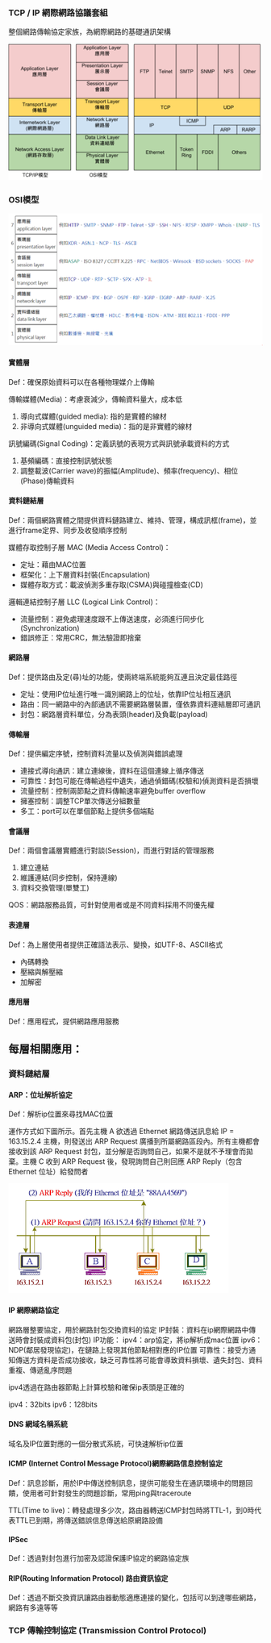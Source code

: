 ### TCP / IP 網際網路協議套組
整個網路傳輸協定家族，為網際網路的基礎通訊架構

![](assets/markdown-img-paste-20210906210937444.png)

### OSI模型
![](assets/markdown-img-paste-20210906210309429.png)
#### 實體層
Def：確保原始資料可以在各種物理媒介上傳輸

傳輸媒體(Media)：考慮衰減少，傳輸資料量大，成本低
1. 導向式媒體(guided media): 指的是實體的線材
2. 非導向式媒體(unguided media)：指的是非實體的線材

訊號編碼(Signal Coding)：定義訊號的表現方式與訊號承載資料的方式
1. 基頻編碼：直接控制訊號狀態
2. 調整載波(Carrier wave)的振幅(Amplitude)、頻率(frequency)、相位(Phase)傳輸資料

#### 資料鏈結層
Def：兩個網路實體之間提供資料鏈路建立、維持、管理，構成訊框(frame)，並進行frame定界、同步及收發順序控制

媒體存取控制子層 MAC (Media Access Control)：
* 定址：藉由MAC位置
* 框架化：上下層資料封裝(Encapsulation)
* 媒體存取方式：載波偵測多重存取(CSMA)與碰撞檢查(CD)

邏輯連結控制子層 LLC (Logical Link Control)：
* 流量控制：避免處理速度跟不上傳送速度，必須進行同步化(Synchronization)
* 錯誤修正：常用CRC，無法驗證即捨棄


#### 網路層
Def：提供路由及定(尋)址的功能，使兩終端系統能夠互連且決定最佳路徑

* 定址：使用IP位址進行唯一識別網路上的位址，依靠IP位址相互通訊
* 路由：同一網路中的內部通訊不需要網路層裝置，僅依靠資料連結層即可通訊
* 封包：網路層資料單位，分為表頭(header)及負載(payload)

#### 傳輸層
Def：提供編定序號，控制資料流量以及偵測與錯誤處理

* 連接式導向通訊：建立連線後，資料在這個連線上循序傳送
* 可靠性：封包可能在傳輸過程中遺失，通過偵錯碼(校驗和)偵測資料是否損壞
* 流量控制：控制兩節點之資料傳輸速率避免buffer overflow
* 擁塞控制：調整TCP單次傳送分組數量
* 多工：port可以在單個節點上提供多個端點


#### 會議層
Def：兩個會議層實體進行對談(Session)，而進行對話的管理服務
1. 建立連結
2. 維護連結(同步控制，保持連線)
3. 資料交換管理(單雙工)

QOS：網路服務品質，可針對使用者或是不同資料採用不同優先權

#### 表達層
Def：為上層使用者提供正確語法表示、變換，如UTF-8、ASCII格式

* 內碼轉換
* 壓縮與解壓縮
* 加解密


#### 應用層
Def：應用程式，提供網路應用服務

## 每層相關應用：
### 資料鏈結層
#### ARP：位址解析協定

Def：解析ip位置來尋找MAC位置

運作方式如下圖所示。首先主機 A 欲透過 Ethernet 網路傳送訊息給 IP = 163.15.2.4 主機，則發送出 ARP Request 廣播到所屬網路區段內。所有主機都會接收到該 ARP Request 封包，並分解是否詢問自己，如果不是就不予理會而拋棄。主機 C 收到 ARP Request 後，發現詢問自己則回應 ARP Reply（包含 Ethernet 位址）給發問者

![](assets/markdown-img-paste-20210907213017119.png)

#### IP 網際網路協定
網路層整要協定，用於網路封包交換資料的協定
IP封裝：資料在ip網際網路中傳送時會封裝成資料包(封包)
IP功能：
ipv4：arp協定，將ip解析成mac位置
ipv6：NDP(鄰居發現協定)，在鏈路上發現其他節點相對應的IP位置
可靠性：接受方通知傳送方資料是否成功接收，缺乏可靠性將可能會導致資料損壞、遺失封包、資料重複、傳遞亂序問題

ipv4透過在路由器節點上計算校驗和確保ip表頭是正確的

ipv4：32bits
ipv6：128bits

#### DNS 網域名稱系統
域名及IP位置對應的一個分散式系統，可快速解析ip位置

#### ICMP (Internet Control Message Protocol)網際網路信息控制協定
Def：訊息診斷，用於IP中傳送控制訊息，提供可能發生在通訊環境中的問題回饋，使用者可針對發生的問題診斷，常用ping與traceroute

TTL(Time to live)：轉發處理多少次，路由器轉送ICMP封包時將TTL-1，到0時代表TTL已到期，將傳送錯誤信息傳送給原網路設備

#### IPSec
Def：透過對封包進行加密及認證保護IP協定的網路協定族

#### RIP(Routing Information Protocol) 路由資訊協定
Def：透過不斷交換資訊讓路由器動態適應連接的變化，包括可以到達哪些網路，網路有多遠等等



### TCP 傳輸控制協定 (Transmission Control Protocol)
